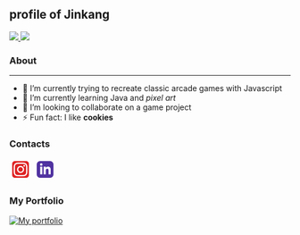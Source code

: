 ## profile of Jinkang
<a href="https://github.com/anuraghazra/github-readme-stats">
  <img src="https://github-readme-stats.vercel.app/api?username=jinkang-0&theme=tokyonight&hide=prs&show_icons=true">
</a>
<a href="https://github.com/anuraghazra/github-readme-stats">
  <img src="https://github-readme-stats.vercel.app/api/top-langs/?username=anuraghazra&layout=compact&theme=tokyonight">
</a>

<br>

### About
---
- 🔭 I’m currently trying to recreate classic arcade games with Javascript
- 🌱 I’m currently learning Java and *pixel art*
- 👯 I’m looking to collaborate on a game project
- ⚡ Fun fact: I like **cookies**

### Contacts
[<img src="assets/instagram.png" width=30px height=30px style="padding:5px">](https://instagram.com/zdrm0/)
[<img src="assets/linkedin.png" width=30px height=30px style="padding:5px">](https://www.linkedin.com/in/jinkang-fang-64b6021b3/)

### My Portfolio

[![My portfolio](https://github-readme-stats.vercel.app/api/pin/?username=jinkang-0&repo=portfolio&theme=cobalt)](https://github.com/jinkang-0/portfolio)

